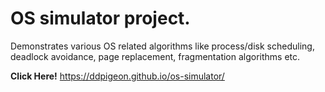 # OS simulator project.

Demonstrates various OS related algorithms like process/disk scheduling, deadlock avoidance, page replacement, fragmentation algorithms etc.

**Click Here!** https://ddpigeon.github.io/os-simulator/

